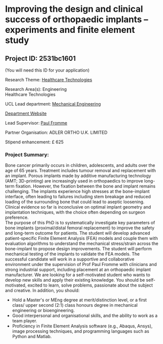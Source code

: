 # Improving the design and clinical success of orthopaedic implants –experiments and finite element study

## Project ID: **2531bc1601**
(You will need this ID for your application)

Research Theme: [Healthcare Technologies](../themes/healthcare-technologies.md)

Research Area(s):
Engineering<br />Healthcare Technologies

UCL Lead department: [Mechanical Engineering](../departments/mechanical-engineering.md)

[Department Website](https://www.ucl.ac.uk/mechanical-engineering)

Lead Supervisor: [Paul Fromme](https://profiles.ucl.ac.uk/9055)

Partner Organisation: ADLER ORTHO U.K. LIMITED

Stipend enhancement: £ 625

### Project Summary:

Bone cancer primarily occurs in children, adolescents, and adults over the age of 65 years. Treatment includes tumour removal and replacement with an implant. Porous implants made by additive manufacturing technology (AMT; 3D-printing) are increasingly used in orthopaedics to improve long-term fixation. However, the fixation between the bone and implant remains challenging. The implants experience high stresses at the bone-implant interface, often leading to failures including stem breakage and reduced loading of the surrounding bone that could lead to aseptic loosening. Clinical evidence so far is inconclusive on optimal implant geometry and implantation techniques, with the choice often depending on surgeon preference.  
The purpose of this PhD is to systematically investigate key parameters of bone implants (proximal/distal femoral replacement) to improve the safety and long-term outcome for patients. The student will develop advanced patient-specific Finite Element Analysis (FEA) models and couple them with evaluation algorithms to understand the mechanical stress/strain across the bone-implant to propose design improvements. The student will perform mechanical testing of the implants to validate the FEA models. 
The successful candidate will work in a supportive and collaborative environment under the supervision of Prof Paul Fromme with clinicians and strong industrial support, including placement at an orthopaedic implant manufacturer. We are looking for a self-motivated student who wants to develop new skills and apply their existing knowledge. You should be self-motivated, excited to learn, solve problems, passionate about the subject and creative. In addition, you should:
-  Hold a Master's or MEng degree at merit/distinction level, or a first class/ upper second (2:1) class honours degree in mechanical engineering or bioengineering.
-  Good interpersonal and organisational skills, and the ability to work as a team player.
- Proficiency in Finite Element Analysis software (e.g., Abaqus, Ansys), image processing techniques, and programming languages such as Python and Matlab.
